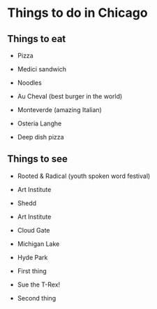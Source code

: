 # Things to do in Chicago

## Things to eat
- Pizza
- Medici sandwich 
- Noodles

 - Au Cheval (best burger in the world)
 - Monteverde (amazing Italian)
 - Osteria Langhe
* Deep dish pizza

## Things to see

 - Rooted & Radical (youth spoken word festival)

- Art Institute
- Shedd

- Art Institute
- Cloud Gate
- Michigan Lake
- Hyde Park

 - First thing
 - Sue the T-Rex!
 - Second thing